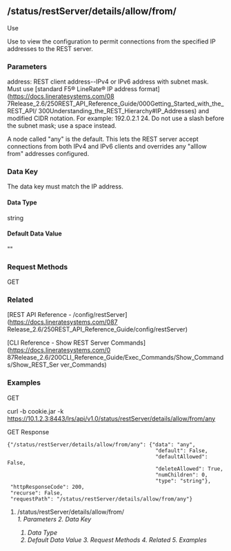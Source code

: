 ## /status/restServer/details/allow/from/<address>

Use

Use to view the configuration to permit connections from the specified IP
addresses to the REST server.

### Parameters

address: REST client address--IPv4 or IPv6 address with subnet mask. Must use
[standard F5® LineRate® IP address format](https://docs.lineratesystems.com/08
7Release_2.6/250REST_API_Reference_Guide/000Getting_Started_with_the_REST_API/
300Understanding_the_REST_Hierarchy#IP_Addresses) and modified CIDR notation.
For example: 192.0.2.1 24. Do not use a slash before the subnet mask; use a
space instead.

A node called "any" is the default. This lets the REST server accept
connections from both IPv4 and IPv6 clients and overrides any "alllow from"
addresses configured.

### Data Key

The data key must match the IP address.

#### Data Type

string

#### Default Data Value

""

### Request Methods

GET

### Related

[REST API Reference - /config/restServer](https://docs.lineratesystems.com/087
Release_2.6/250REST_API_Reference_Guide/config/restServer)

[CLI Reference - Show REST Server Commands](https://docs.lineratesystems.com/0
87Release_2.6/200CLI_Reference_Guide/Exec_Commands/Show_Commands/Show_REST_Ser
ver_Commands)

### Examples

GET

curl -b cookie.jar -k
https://10.1.2.3:8443/lrs/api/v1.0/status/restServer/details/allow/from/any

GET Response

    
    {"/status/restServer/details/allow/from/any": {"data": "any",
                                                    "default": False,
                                                    "defaultAllowed": False,
                                                    "deleteAllowed": True,
                                                    "numChildren": 0,
                                                    "type": "string"},
     "httpResponseCode": 200,
     "recurse": False,
     "requestPath": "/status/restServer/details/allow/from/any"}

  1. /status/restServer/details/allow/from/<address>
    1. Parameters
    2. Data Key
      1. Data Type
      2. Default Data Value
    3. Request Methods
    4. Related
    5. Examples

